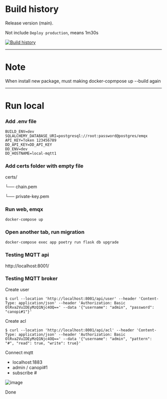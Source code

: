 # Build history

Release version (main).

Not include `Deploy production`, means 1m30s

[![Build history](https://buildstats.info/github/chart/eoh-jsc/era-mqtt?branch=main&&buildCount=30)](https://github.com/eoh-jsc/era-mqtt/actions)

---

# Note
When install new package, must making docker-copmpose up --build again

---

# Run local

### Add .env file
```
BUILD_ENV=dev 
SQLALCHEMY_DATABASE_URI=postgresql://root:password@postgres/emqx 
API_KEY=Token 123456789
DD_API_KEY=DD_API_KEY 
DD_ENV=dev
DD_HOSTNAME=local-mqtt1
```

### Add certs folder with empty file

certs/ 

└── chain.pem 

└── private-key.pem

### Run web, emqx
```
docker-compose up
```
### Open another tab, run migration
```
docker-compose exec app poetry run flask db upgrade 
```

### Testing MQTT api
http://localhost:8001/ 

### Testing MQTT broker
Create user
```
$ curl --location 'http://localhost:8001/api/user' --header 'Content-Type: application/json' --header 'Authorization: Basic OlRva2VuIDEyMzQ1Njc4OQ==' --data '{"username": "admin", "password": "canopi#1"}' 
```

Create acl
```
$ curl --location 'http://localhost:8001/api/acl' --header 'Content-Type: application/json' --header 'Authorization: Basic OlRva2VuIDEyMzQ1Njc4OQ==' --data '{"username": "admin", "pattern": "#", "read": true, "write": true}'
```

Connect mqtt
- localhost:1883
- admin / canopi#1
- subscribe #


![image](https://github.com/canopi-jsc/canopi-mqtt/assets/91381699/d02af6ea-9525-4cae-beca-0e7428a29eb5)


Done
